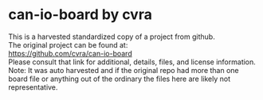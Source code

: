 
# can-io-board by cvra  
This is a harvested standardized copy of a project from github.  
The original project can be found at:  
https://github.com/cvra/can-io-board  
Please consult that link for additional, details, files, and license information.  
Note: It was auto harvested and if the original repo had more than one board file or anything out of the ordinary the files here are likely not representative.  
    